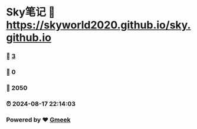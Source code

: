 # Sky笔记 :link: https://skyworld2020.github.io/sky.github.io 
### :page_facing_up: [3](https://skyworld2020.github.io/sky.github.io/tag.html) 
### :speech_balloon: 0 
### :hibiscus: 2050 
### :alarm_clock: 2024-08-17 22:14:03 
### Powered by :heart: [Gmeek](https://github.com/Meekdai/Gmeek)
